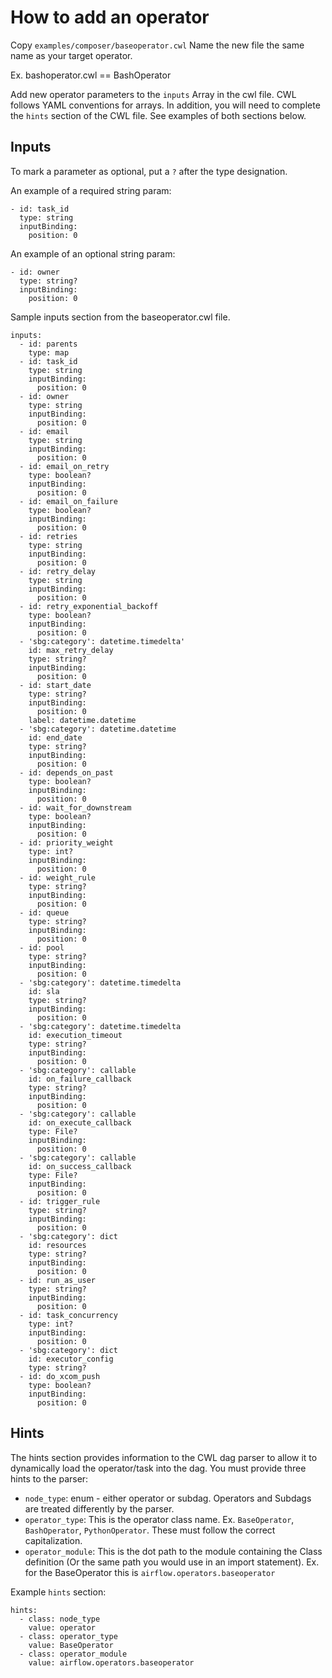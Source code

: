 # How to add an operator
Copy `examples/composer/baseoperator.cwl`
Name the new file the same name as your target operator.

Ex. bashoperator.cwl == BashOperator

Add new operator parameters to the `inputs` Array in the cwl file. CWL follows YAML conventions for arrays. In addition, you will need to complete the `hints` section of the CWL file. See examples of both sections below.


## Inputs
To mark a parameter as optional, put a `?` after the type designation.

An example of a required string param:
```
- id: task_id
  type: string
  inputBinding:
    position: 0
```

An example of an optional string param:
```
- id: owner
  type: string?
  inputBinding:
    position: 0
```


Sample inputs section from the baseoperator.cwl file.
```
inputs:
  - id: parents
    type: map
  - id: task_id
    type: string
    inputBinding:
      position: 0
  - id: owner
    type: string
    inputBinding:
      position: 0
  - id: email
    type: string
    inputBinding:
      position: 0
  - id: email_on_retry
    type: boolean?
    inputBinding:
      position: 0
  - id: email_on_failure
    type: boolean?
    inputBinding:
      position: 0
  - id: retries
    type: string
    inputBinding:
      position: 0
  - id: retry_delay
    type: string
    inputBinding:
      position: 0
  - id: retry_exponential_backoff
    type: boolean?
    inputBinding:
      position: 0
  - 'sbg:category': datetime.timedelta'
    id: max_retry_delay
    type: string?
    inputBinding:
      position: 0
  - id: start_date
    type: string?
    inputBinding:
      position: 0
    label: datetime.datetime
  - 'sbg:category': datetime.datetime
    id: end_date
    type: string?
    inputBinding:
      position: 0
  - id: depends_on_past
    type: boolean?
    inputBinding:
      position: 0
  - id: wait_for_downstream
    type: boolean?
    inputBinding:
      position: 0
  - id: priority_weight
    type: int?
    inputBinding:
      position: 0
  - id: weight_rule
    type: string?
    inputBinding:
      position: 0
  - id: queue
    type: string?
    inputBinding:
      position: 0
  - id: pool
    type: string?
    inputBinding:
      position: 0
  - 'sbg:category': datetime.timedelta
    id: sla
    type: string?
    inputBinding:
      position: 0
  - 'sbg:category': datetime.timedelta
    id: execution_timeout
    type: string?
    inputBinding:
      position: 0
  - 'sbg:category': callable
    id: on_failure_callback
    type: string?
    inputBinding:
      position: 0
  - 'sbg:category': callable
    id: on_execute_callback
    type: File?
    inputBinding:
      position: 0
  - 'sbg:category': callable
    id: on_success_callback
    type: File?
    inputBinding:
      position: 0
  - id: trigger_rule
    type: string?
    inputBinding:
      position: 0
  - 'sbg:category': dict
    id: resources
    type: string?
    inputBinding:
      position: 0
  - id: run_as_user
    type: string?
    inputBinding:
      position: 0
  - id: task_concurrency
    type: int?
    inputBinding:
      position: 0
  - 'sbg:category': dict
    id: executor_config
    type: string?
  - id: do_xcom_push
    type: boolean?
    inputBinding:
      position: 0

```

## Hints
The hints section provides information to the CWL dag parser to allow it to dynamically load the operator/task into the dag. You must provide three hints to the parser:
* `node_type`: enum - either operator or subdag. Operators and Subdags are treated differently by the parser.
* `operator_type`: This is the operator class name. Ex. `BaseOperator`, `BashOperator`, `PythonOperator`. These must follow the correct capitalization.
* `operator_module`: This is the dot path to the module containing the Class definition (Or the same path you would use in an import statement). Ex. for the BaseOperator this is `airflow.operators.baseoperator`


Example `hints` section:
```
hints:
  - class: node_type
    value: operator
  - class: operator_type
    value: BaseOperator
  - class: operator_module
    value: airflow.operators.baseoperator
```